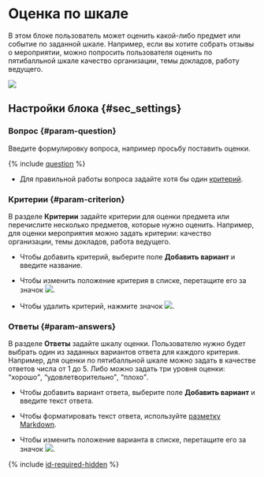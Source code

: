 # Оценка по шкале

В этом блоке пользователь может оценить какой-либо предмет или событие по заданной шкале. Например, если вы хотите собрать отзывы о мероприятии, можно попросить пользователя оценить по пятибалльной шкале качество организации, темы докладов, работу ведущего.

![](../../_assets/forms/tutorial-rating.gif)


## Настройки блока {#sec_settings}

### Вопрос {#param-question}

Введите формулировку вопроса, например просьбу поставить оценки.
    
{% include [question](../../_includes/forms/question.md) %}

- Для правильной работы вопроса задайте хотя бы один [критерий](#param-criterion).

### Критерии {#param-criterion}

В разделе **Критерии** задайте критерии для оценки предмета или перечислите несколько предметов, которые нужно оценить. Например, для оценки мероприятия можно задать критерии: качество организации, темы докладов, работа ведущего.

- Чтобы добавить критерий, выберите поле **Добавить вариант** и введите название.

- Чтобы изменить положение критерия в списке, перетащите его за значок ![](../../_assets/forms/drag-answer.png). 

- Чтобы удалить критерий, нажмите значок ![](../../_assets/forms/remove.png).

### Ответы {#param-answers}

В разделе **Ответы** задайте шкалу оценки. Пользователю нужно будет выбрать один из заданных вариантов ответа для каждого критерия. Например, для оценки по пятибалльной шкале можно задать в качестве ответов числа от 1 до 5. Либо можно задать три уровня оценки: <q>хорошо</q>, <q>удовлетворительно</q>, <q>плохо</q>.

- Чтобы добавить вариант ответа, выберите поле **Добавить вариант** и введите текст ответа.

- Чтобы форматировать текст ответа, используйте [разметку Markdown](../appearance.md#section_pzm_m1j_j3b).

- Чтобы изменить положение варианта в списке, перетащите его за значок ![](../../_assets/forms/drag-answer.png). 

{% include [id-required-hidden](../../_includes/forms/id-required-hidden.md) %}

